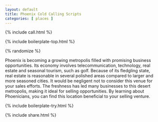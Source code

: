 ```yaml
---
layout: default
title: Phoenix Cold Calling Scripts
categories: [ places ]
---
```


{% include call.html %}

{% include boilerplate-top.html %}


{% randomize %}

Phoenix is becoming a growing metropolis filled with promising business opportunities. Its economy involves telecommunication, technology, real estate and seasonal tourism, such as golf. Because of its fledgling state, real estate is reasonable in several polished areas compared to larger and more seasoned cities. It would be negligent not to consider this venue for your sales efforts. The freshness has led many businesses to this desert metropolis, making it ideal for selling opportunities. By learning about Phoenicians, you can find this location beneficial to your selling venture.

{% include boilerplate-try.html %}

{% include share.html %}